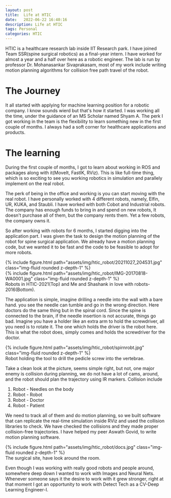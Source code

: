 ```yaml
---
layout: post
title:  Life at HTIC
date:   2022-06-22 16:40:16
description: Life at HTIC  
tags: Personal
categories: HTIC
---
```



HTIC is a healthcare research lab inside IIT Research park. I have joined Team SSR(spine surgical robotics) as a final-year intern. I have worked for almost a year and a half over here as a robotic engineer. The lab is run by professor Dr. Mohanasankar Sivaprakasam, most of my work include writing motion planning algorithms for collision free path travel of the robot.


# The Journey
It all started with applying for machine learning position for a robotic company. I know sounds wierd but that's how it started. I was working all the time, under the guidance of an MS Scholar named Shyam A. The perk I got working in the team is the flexibility to learn something new in the first couple of months. I always had a soft corner for healthcare applications and products.


# The learning

During the first couple of months, I got to learn about working in ROS and packages along with it(MoveIt, FastIK, RViz). This is like full-time thing, which is so exciting to see you working robotics in simulation and parallely implement on the real robot.

The perk of being in the office and working is you can start moving with the real robot. I have personally worked with 4 different robots, namely, Elfin, UR, KUKA, and Staubli. I have worked with both Cobot and Industrial robots. The company has enough funds to bring in and spend on new robots, It doesn't purchase all of them, but the company rents them. Yet a few robots, the company owns it. 

So after working with robots for 6 months, I started digging into the application part. I was given the task to design the motion planning of the robot for spine surgical application. We already have a motion planning code, but we wanted it to be fast and the code to be feasible to adopt for more robots. 


<div class="row mt-3">
    <div class="col-sm mt-3 mt-md-0">
        {% include figure.html path="assets/img/htic_robot/20211027_204531.jpg" class="img-fluid rounded z-depth-1" %}
    </div>
    <div class="col-sm mt-3 mt-md-0">
        {% include figure.html path="assets/img/htic_robot/IMG-20170818-WA0001.jpg" class="img-fluid rounded z-depth-1" %}
    </div>
</div>
<div class="caption">
   Robots in HTIC-2021(Top) and Me and Shashank in love with robots-2016(Bottom).
</div>


The application is simple, imagine drilling a needle into the wall with a bare hand. you see the needle can tumble and go in the wrong direction. Here doctors do the same thing but in the spinal cord. Since the spine is connected to the brain, if the needle insertion is not accurate, things go bad. Imagine you have a holder like an extra arm to hold the screwdriver, all you need is to rotate it. The one which holds the driver is the robot here. This is what the robot does, simply comes and holds the screwdriver for the doctor.

<div class="row mt-3">
    <div class="col-sm mt-3 mt-md-0">
        {% include figure.html path="assets/img/htic_robot/spirnrobt.jpg" class="img-fluid rounded z-depth-1" %}
    </div>
</div>
<div class="caption">
  Robot holding the tool to drill the pedicle screw into the vertebrae.
</div>


Take a clean look at the picture, seems simple right, but not, one major enemy is collision during planning, we do not have a lot of cams, around, and the robot should plan the trajectory using IR markers.
Collision include
1. Robot - Needles on the body
2. Robot - Robot
3. Robot - Doctor
4. Robot - Patient

We need to track all of them and do motion planning, so we built software that can replicate the real-time simulation inside RViz and used the collision libraries to check. We have checked the collisions and they made proper collision-free trajectories. I have helped my peer Aswath Govid, to write motion planning software. 

<div class="row mt-3">
    <div class="col-sm mt-3 mt-md-0">
        {% include figure.html path="assets/img/htic_robot/docs.jpg" class="img-fluid rounded z-depth-1" %}
    </div>
</div>
<div class="caption">
  The surgical site, have look around the room.
</div>


Even though I was working with really good robots and people around, somewhere deep down I wanted to work with Images and Neural Nets. Whenever someone says it the desire to work with it grew stronger, right at that moment I got an opportunity to work with Detect Tech as a CV-Deep Learning Engineer-I. 